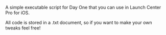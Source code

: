 A simple executable script for Day One that you can use in Launch Center Pro for iOS.

All code is stored in a .txt document, so if you want to make your own tweaks feel free!
